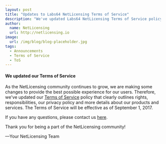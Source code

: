 ```yaml
---
layout: post
title: "Updates to Labs64 NetLicensing Terms of Service"
description: "We've updated Labs64 NetLicensing Terms of Service policy that clearly outlines rights, responsibilities, our privacy policy and more details about our products and services"
author:
  name: NetLicensing
  url: http://netlicensing.io
image:
  url: /img/blog/blog-placeholder.jpg
tags:
  - Announcements
  - Terms of Service
  - ToS
---
```


#### We updated our Terms of Service

As the NetLicensing community continues to grow, we are making some changes to provide the best possible experience for our users.
Therefore, we've updated our [Terms of Service](https://www.labs64.com/legal/terms-of-service/netlicensing/2-3/) policy that clearly outlines rights, responsibilities, our privacy policy and more details about our products and services.
The Terms of Service will be effective as of September 1, 2017.

If you have any questions, please contact us <a href='mailto:netlicensing@labs64.com'>here</a>.

Thank you for being a part of the NetLicensing community!

—Your NetLicensing Team
